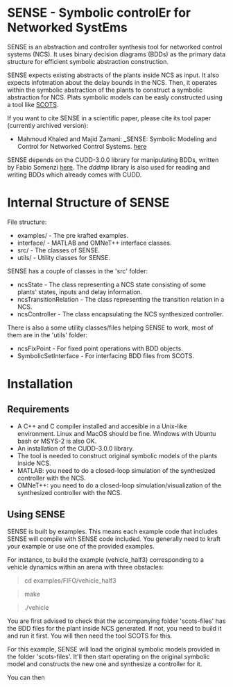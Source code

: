 SENSE - Symbolic controlEr for Networked SystEms
================================================
SENSE is an abstraction and controller synthesis tool for networked control systems (NCS). It uses binary decision diagrams (BDDs) as the primary data structure for efficient symbolic abstraction construction. 

SENSE expects existing abstracts of the plants inside NCS as input. It also expects infotmation about the delay bounds in the NCS. Then, it operates within the symbolic abstraction of the plants to construct a symbolic abstraction for NCS. Plats symbolic models can be easly constructed using a tool like [SCOTS](https://www.hcs.ei.tum.de/en/software/scots/).

If you want to cite SENSE in a scientific paper, please cite its tool paper (currently archived version):

- Mahmoud Khaled and Majid Zamani: _SENSE: Symbolic Modeling and Control for Networked Control Systems. [here](http://motesy.cs.uni-bremen.de/pdfs/cav2016.pdf)

SENSE depends on the CUDD-3.0.0 library for manipulating BDDs, written by Fabio Somenzi [here](http://vlsi.colorado.edu/~fabio/). The _dddmp_ library is also used for reading and writing BDDs which already comes with CUDD.


Internal Structure of SENSE
===========================

File structure:

- examples/ - The pre krafted examples.
- interface/ - MATLAB and OMNeT++ interface classes.
- src/ - The classes of SENSE.
- utils/ - Utility classes for SENSE.

SENSE has a couple of classes in the 'src' folder:

- ncsState - The class representing a NCS state consisting of some plants' states, inputs and delay information.
- ncsTransitionRelation - The class representing the transition relation in a NCS.
- ncsController - The class encapsulating the NCS synthesized controller.

There is also a some utility classes/files helping SENSE to work, most of them are in the 'utils' folder:

- ncsFixPoint - For fixed point operations with BDD objects.
- SymbolicSetInterface - For interfacing BDD files from SCOTS.


Installation
============

Requirements
------------
- A C++ and C compiler installed and accesible in a Unix-like environment. Linux and MacOS should be fine. Windows with Ubuntu bash or MSYS-2 is also OK.
- An installation of the CUDD-3.0.0 library.
- The tool is needed to construct original symbolic models of the plants inside NCS.
- MATLAB: you need to do a closed-loop simulation of the synthesized controller with the NCS.
- OMNeT++: you need to do a closed-loop simulation/visualization of the synthesized controller with the NCS.

Using SENSE
-----------
SENSE is built by examples. This means each example code that includes SENSE will compile with SENSE code included. You generally need to kraft your example or use one of the provided examples.

For instance, to build the example (vehicle_half3) corresponding to a vehicle dynamics within an arena with three obstacles:

> cd examples/FIFO/vehicle_half3

> make

> ./vehicle

You are first advised to check that the accompanying folder 'scots-files' has the BDD files for the plant inside NCS generated. If not, you need to build it and run it first. You will then need the tool SCOTS for this.

For this example, SENSE will load the original symbolic models provided in the folder 'scots-files'. It'll then start operating on the original symbolic model and constructs the new one and synthesize a controller for it.

You can then



